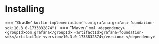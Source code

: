 # Installing

=== "Gradle"
    ```kotlin
    implementation("com.grafana:grafana-foundation-sdk:10.3.0-1733832874")
    ```
=== "Maven"
    ```xml
    <dependency>
        <groupId>com.grafana</groupId>
        <artifactId>grafana-foundation-sdk</artifactId>
        <version>10.3.0-1733832874</version>
    </dependency>
    ```
